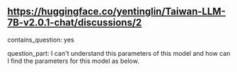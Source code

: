 ## https://huggingface.co/yentinglin/Taiwan-LLM-7B-v2.0.1-chat/discussions/2

contains_question: yes

question_part: 
I can't understand this parameters of this model and how can I find the parameters for this model as below.